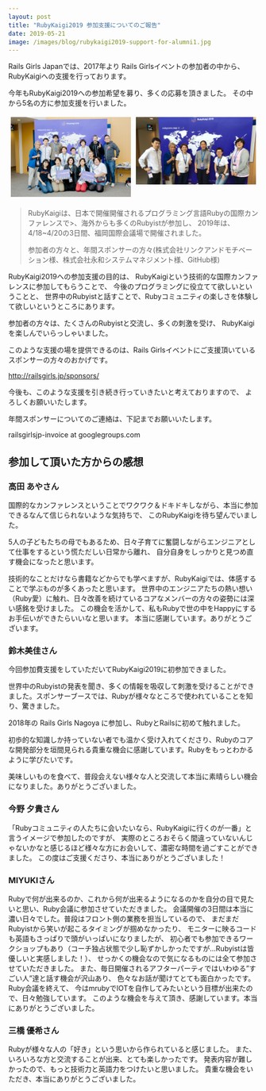 ```yaml
---
layout: post
title: "RubyKaigi2019 参加支援についてのご報告"
date: 2019-05-21
image: /images/blog/rubykaigi2019-support-for-alumni1.jpg
---
```


Rails Girls Japanでは、2017年より
Rails Girlsイベントの参加者の中から、RubyKaigiへの支援を行っております。

今年もRubyKaigi2019への参加希望を募り、多くの応募を頂きました。
その中から5名の方に参加支援を行いました。


<div style="display: flex;">
  <div style="padding: 5px">
    <img src="/images/blog/rubykaigi2019-support-for-alumni1.jpg" width="485px;" alt="参加者の方々と年間スポンサーの方々">
  </div>
  <div style="padding: 5px">
    <img src="/images/blog/rubykaigi2019-support-for-alumni2.jpg" width="485px;" alt="参加者の方々と年間スポンサーの方々">
  </div>
</div>

<blockquote>
  <p>
  RubyKaigiは、日本で開催開催されるプログラミング言語Rubyの国際カンファレンスで>、海外からも多くのRubyistが参加し、
  2019年は、4/18~4/20の3日間、福岡国際会議場で開催されました。</p>
  参加者の方々と、年間スポンサーの方々(株式会社リンクアンドモチベーション様、株式会社永和システムマネジメント様、GitHub様)
</blockquote>

RubyKaigi2019への参加支援の目的は、 RubyKaigiという技術的な国際カンファレンスに参加してもらうことで、 
今後のプログラミングに役立てて欲しいということと、 
世界中のRubyistと話すことで、Rubyコミュニティの楽しさを体験して欲しいというところにあります。

参加者の方々は、たくさんのRubyistと交流し、多くの刺激を受け、
RubyKaigiを楽しんでいらっしゃいました。

このような支援の場を提供できるのは、Rails Girlsイベントにご支援頂いている スポンサーの方々のおかげです。 

<a href="http://railsgirls.jp/sponsors/">http://railsgirls.jp/sponsors/</a>  

今後も、このような支援を引き続き行っていきたいと考えておりますので、 よろしくお願いいたします。

年間スポンサーについてのご連絡は、下記までお願いいたします。

railsgirlsjp-invoice at googlegroups.com


## 参加して頂いた方からの感想

### 高田 あやさん

国際的なカンファレンスということでワクワク＆ドキドキしながら、本当に参加できるなんて信じられないような気持ちで、
このRubyKaigiを待ち望んでいました。

5人の子どもたちの母でもあるため、日々子育てに奮闘しながらエンジニアとして仕事をするという慌ただしい日常から離れ、
自分自身をしっかりと見つめ直す機会になったと思います。

技術的なことだけなら書籍などからでも学べますが、RubyKaigiでは、体感することで学ぶものが多くあったと思います。
世界中のエンジニアたちの熱い想い（Ruby愛）に触れ、日々改善を続けているコアなメンバーの方々の姿勢には深い感銘を受けました。
この機会を活かして、私もRubyで世の中をHappyにするお手伝いができたらいいなと思います。
本当に感謝しています。ありがとうございます。

### 鈴木美佳さん

今回参加費支援をしていただいてRubyKaigi2019に初参加できました。

世界中のRubyistの発表を聞き、多くの情報を吸収して刺激を受けることができました。スポンサーブースでは、Rubyが様々なところで使われていることを知り、驚きました。

2018年の Rails Girls Nagoya に参加し、RubyとRailsに初めて触れました。

初歩的な知識しか持っていない者でも温かく受け入れてくださり、Rubyのコアな開発部分を垣間見られる貴重な機会に感謝しています。Rubyをもっとわかるように学びたいです。

美味しいものを食べて、普段会えない様々な人と交流して本当に素晴らしい機会になりました。ありがとうございました。

### 今野 夕貴さん

「Rubyコミュニティの人たちに会いたいなら、RubyKaigiに行くのが一番」と言うイメージで参加したのですが、
実際のところおそらく間違っていないんじゃないかなと感じるほど様々な方にお会いして、濃密な時間を過ごすことができました。
この度はご支援くださり、本当にありがとうございました！

### MIYUKIさん

Rubyで何が出来るのか、これから何が出来るようになるのかを自分の目で見たいと思い、Ruby会議に参加させていただきました。
会議開催の3日間は本当に濃い日々でした。普段はフロント側の業務を担当しているので、
まだまだRubyistから笑いが起こるタイミングが掴めなかったり、
モニターに映るコードも英語もさっぱりで頭がいっぱいになりましたが、
初心者でも参加できるワークショップもあり（コーチ独占状態で少し恥ずかしかったですが...Rubyistは皆優しいと実感しました！）、
せっかくの機会なので気になるものには全て参加させていただきました。
また、毎日開催されるアフターパーティではいわゆる”すごい人”達と話す機会が沢山あり、
色々なお話が聞けてとても面白かったです。Ruby会議を終えて、
今はmrubyでIOTを自作してみたいという目標が出来たので、日々勉強しています。
このような機会を与えて頂き、感謝しています。本当にありがとうございました。

### 三橋 優希さん

Rubyが様々な人の「好き」という思いから作られていると感じました。
また、いろいろな方と交流することが出来、とても楽しかったです。
発表内容が難しかったので、もっと技術力と英語力をつけたいと思いました。
貴重な機会をいただき、本当にありがとうございました。
